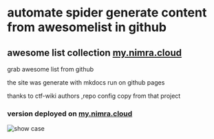 # automate spider generate content from  awesomelist in github


## awesome list collection [my.nimra.cloud](https://my.nimra.cloud)

grab awesome list from github

the site was generate with mkdocs run on github pages

thanks to ctf-wiki authors ,repo config copy from that project

###  version deployed on [my.nimra.cloud](https://my.nimra.cloud)

![show case](showcase.jpg)
